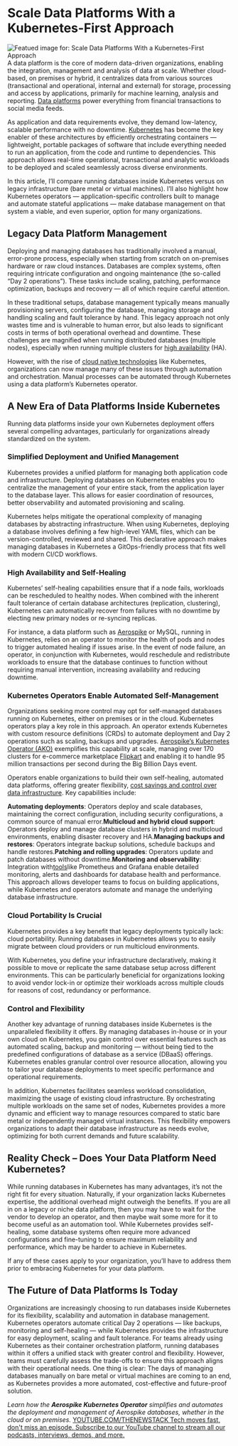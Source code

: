 # Scale Data Platforms With a Kubernetes-First Approach
![Featued image for: Scale Data Platforms With a Kubernetes-First Approach](https://cdn.thenewstack.io/media/2024/12/a169aad9-kubernetes-1024x574.png)
A data platform is the core of modern data-driven organizations, enabling the integration, management and analysis of data at scale. Whether cloud-based, on premises or hybrid, it centralizes data from various sources (transactional and operational, internal and external) for storage, processing and access by applications, primarily for machine learning, analysis and reporting. [Data platforms](https://thenewstack.io/data/) power everything from financial transactions to social media feeds.

As application and data requirements evolve, they demand low-latency, scalable performance with no downtime. [Kubernetes](https://thenewstack.io/kubernetes/) has become the key enabler of these architectures by efficiently orchestrating containers — lightweight, portable packages of software that include everything needed to run an application, from the code and runtime to dependencies. This approach allows real-time operational, transactional and analytic workloads to be deployed and scaled seamlessly across diverse environments.

In this article, I’ll compare running databases inside Kubernetes versus on legacy infrastructure (bare metal or virtual machines). I’ll also highlight how Kubernetes operators — application-specific controllers built to manage and automate stateful applications — make database management on that system a viable, and even superior, option for many organizations.

## Legacy Data Platform Management
Deploying and managing databases has traditionally involved a manual, error-prone process, especially when starting from scratch on on-premises hardware or raw cloud instances. Databases are complex systems, often requiring intricate configuration and ongoing maintenance (the so-called “Day 2 operations”). These tasks include scaling, patching, performance optimization, backups and recovery — all of which require careful attention.

In these traditional setups, database management typically means manually provisioning servers, configuring the database, managing storage and handling scaling and fault tolerance by hand. This legacy approach not only wastes time and is vulnerable to human error, but also leads to significant costs in terms of both operational overhead and downtime. These challenges are magnified when running distributed databases (multiple nodes), especially when running multiple clusters for [high availability](https://aerospike.com/glossary/high-availability-database/?utm_source=byline&utm_medium=pr&utm_campaign=The%20New%20Stack) (HA).

However, with the rise of [cloud native technologies](https://thenewstack.io/cloud-native/) like Kubernetes, organizations can now manage many of these issues through automation and orchestration. Manual processes can be automated through Kubernetes using a data platform’s Kubernetes operator.

## A New Era of Data Platforms Inside Kubernetes
Running data platforms inside your own Kubernetes deployment offers several compelling advantages, particularly for organizations already standardized on the system.

### Simplified Deployment and Unified Management
Kubernetes provides a unified platform for managing both application code and infrastructure. Deploying databases on Kubernetes enables you to centralize the management of your entire stack, from the application layer to the database layer. This allows for easier coordination of resources, better observability and automated provisioning and scaling.

Kubernetes helps mitigate the operational complexity of managing databases by abstracting infrastructure. When using Kubernetes, deploying a database involves defining a few high-level YAML files, which can be version-controlled, reviewed and shared. This declarative approach makes managing databases in Kubernetes a GitOps-friendly process that fits well with modern CI/CD workflows.

### High Availability and Self-Healing
Kubernetes’ self-healing capabilities ensure that if a node fails, workloads can be rescheduled to healthy nodes. When combined with the inherent fault tolerance of certain database architectures (replication, clustering), Kubernetes can automatically recover from failures with no downtime by electing new primary nodes or re-syncing replicas.

For instance, a data platform such as [Aerospike](https://aerospike.com/products/database/?utm_source=byline&utm_medium=pr&utm_campaign=The%20New%20Stack) or MySQL, running in Kubernetes, relies on an operator to monitor the health of pods and nodes to trigger automated healing if issues arise. In the event of node failure, an operator, in conjunction with Kubernetes, would reschedule and redistribute workloads to ensure that the database continues to function without requiring manual intervention, increasing availability and reducing downtime.

### Kubernetes Operators Enable Automated Self-Management
Organizations seeking more control may opt for self-managed databases running on Kubernetes, either on premises or in the cloud. Kubernetes operators play a key role in this approach. An operator extends Kubernetes with custom resource definitions (CRDs) to automate deployment and Day 2 operations such as scaling, backups and upgrades. [Aerospike’s Kubernetes Operator (AKO)](https://aerospike.com/products/kubernetes-operator/?utm_source=byline&utm_medium=pr&utm_campaign=The%20New%20Stack) exemplifies this capability at scale, managing over 170 clusters for e-commerce marketplace [Flipkart](https://aerospike.com/press-release/aerospike-database-on-kubernetes-enabled-95-million-transactions-per-second/?utm_source=byline&utm_medium=pr&utm_campaign=The%20New%20Stack) and enabling it to handle 95 million transactions per second during the Big Billion Days event.

Operators enable organizations to build their own self-healing, automated data platforms, offering greater flexibility, [cost savings and control over data infrastructure](https://thenewstack.io/improving-price-performance-lowers-infrastructure-costs/). Key capabilities include:

**Automating deployments**: Operators deploy and scale databases, maintaining the correct configuration, including security configurations, a common source of manual error.**Multicloud and hybrid cloud support**: Operators deploy and manage database clusters in hybrid and multicloud environments, enabling disaster recovery and HA.**Managing backups and restores**: Operators integrate backup solutions, schedule backups and handle restores.**Patching and rolling upgrades**: Operators update and patch databases without downtime.**Monitoring and observability**: Integration with[tools](https://aerospike.com/products/observability-management/)like Prometheus and Grafana enable detailed monitoring, alerts and dashboards for database health and performance.
This approach allows developer teams to focus on building applications, while Kubernetes and operators automate and manage the underlying database infrastructure.

### Cloud Portability Is Crucial
Kubernetes provides a key benefit that legacy deployments typically lack: cloud portability. Running databases in Kubernetes allows you to easily migrate between cloud providers or run multicloud environments.

With Kubernetes, you define your infrastructure declaratively, making it possible to move or replicate the same database setup across different environments. This can be particularly beneficial for organizations looking to avoid vendor lock-in or optimize their workloads across multiple clouds for reasons of cost, redundancy or performance.

### Control and Flexibility
Another key advantage of running databases inside Kubernetes is the unparalleled flexibility it offers. By managing databases in-house or in your own cloud on Kubernetes, you gain control over essential features such as automated scaling, backup and monitoring — without being tied to the predefined configurations of database as a service (DBaaS) offerings. Kubernetes enables granular control over resource allocation, allowing you to tailor your database deployments to meet specific performance and operational requirements.

In addition, Kubernetes facilitates seamless workload consolidation, maximizing the usage of existing cloud infrastructure. By orchestrating multiple workloads on the same set of nodes, Kubernetes provides a more dynamic and efficient way to manage resources compared to static bare metal or independently managed virtual instances. This flexibility empowers organizations to adapt their database infrastructure as needs evolve, optimizing for both current demands and future scalability.

## Reality Check – Does Your Data Platform Need Kubernetes?
While running databases in Kubernetes has many advantages, it’s not the right fit for every situation. Naturally, if your organization lacks Kubernetes expertise, the additional overhead might outweigh the benefits. If you are all in on a legacy or niche data platform, then you may have to wait for the vendor to develop an operator, and then maybe wait some more for it to become useful as an automation tool. While Kubernetes provides self-healing, some database systems often require more advanced configurations and fine-tuning to ensure maximum reliability and performance, which may be harder to achieve in Kubernetes.

If any of these cases apply to your organization, you’ll have to address them prior to embracing Kubernetes for your data platform.

## The Future of Data Platforms Is Today
Organizations are increasingly choosing to run databases inside Kubernetes for its flexibility, scalability and automation in database management. Kubernetes operators automate critical Day 2 operations — like backups, monitoring and self-healing — while Kubernetes provides the infrastructure for easy deployment, scaling and fault tolerance. For teams already using Kubernetes as their container orchestration platform, running databases within it offers a unified stack with greater control and flexibility. However, teams must carefully assess the trade-offs to ensure this approach aligns with their operational needs. One thing is clear: The days of managing databases manually on bare metal or virtual machines are coming to an end, as Kubernetes provides a more automated, cost-effective and future-proof solution.

*Learn how the **Aerospike Kubernetes Operator** simplifies and automates the deployment and management of Aerospike databases, whether in the cloud or on premises.*
[
YOUTUBE.COM/THENEWSTACK
Tech moves fast, don't miss an episode. Subscribe to our YouTube
channel to stream all our podcasts, interviews, demos, and more.
](https://youtube.com/thenewstack?sub_confirmation=1)